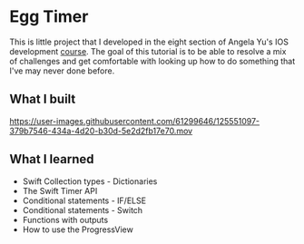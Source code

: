 # Egg Timer

This is little project that I developed in the eight section of Angela Yu's IOS development <a href="https://www.udemy.com/course/ios-13-app-development-bootcamp/" target="_blank">course</a>. The goal of this tutorial is to be able to resolve a mix of challenges and get comfortable with looking up how to do something that I've may never done before.

## What I built

https://user-images.githubusercontent.com/61299646/125551097-379b7546-434a-4d20-b30d-5e2d2fb17e70.mov

## What I learned

* Swift Collection types - Dictionaries
* The Swift Timer API
* Conditional statements - IF/ELSE
* Conditional statements - Switch
* Functions with outputs
* How to use the ProgressView

